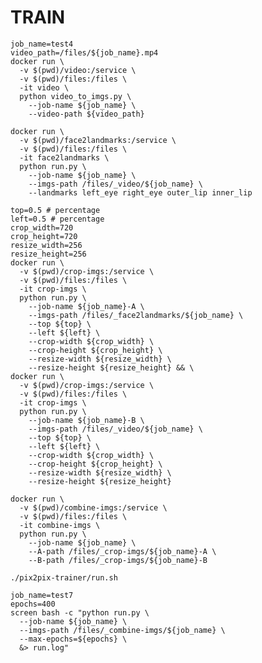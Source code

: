 # TRAIN

    job_name=test4
    video_path=/files/${job_name}.mp4
    docker run \
      -v $(pwd)/video:/service \
      -v $(pwd)/files:/files \
      -it video \
      python video_to_imgs.py \
        --job-name ${job_name} \
        --video-path ${video_path}

    docker run \
      -v $(pwd)/face2landmarks:/service \
      -v $(pwd)/files:/files \
      -it face2landmarks \
      python run.py \
        --job-name ${job_name} \
        --imgs-path /files/_video/${job_name} \
        --landmarks left_eye right_eye outer_lip inner_lip

    top=0.5 # percentage
    left=0.5 # percentage
    crop_width=720
    crop_height=720
    resize_width=256
    resize_height=256
    docker run \
      -v $(pwd)/crop-imgs:/service \
      -v $(pwd)/files:/files \
      -it crop-imgs \
      python run.py \
        --job-name ${job_name}-A \
        --imgs-path /files/_face2landmarks/${job_name} \
        --top ${top} \
        --left ${left} \
        --crop-width ${crop_width} \
        --crop-height ${crop_height} \
        --resize-width ${resize_width} \
        --resize-height ${resize_height} && \
    docker run \
      -v $(pwd)/crop-imgs:/service \
      -v $(pwd)/files:/files \
      -it crop-imgs \
      python run.py \
        --job-name ${job_name}-B \
        --imgs-path /files/_video/${job_name} \
        --top ${top} \
        --left ${left} \
        --crop-width ${crop_width} \
        --crop-height ${crop_height} \
        --resize-width ${resize_width} \
        --resize-height ${resize_height}

    docker run \
      -v $(pwd)/combine-imgs:/service \
      -v $(pwd)/files:/files \
      -it combine-imgs \
      python run.py \
        --job-name ${job_name} \
        --A-path /files/_crop-imgs/${job_name}-A \
        --B-path /files/_crop-imgs/${job_name}-B

    ./pix2pix-trainer/run.sh

    job_name=test7
    epochs=400
    screen bash -c "python run.py \
      --job-name ${job_name} \
      --imgs-path /files/_combine-imgs/${job_name} \
      --max-epochs=${epochs} \
      &> run.log"